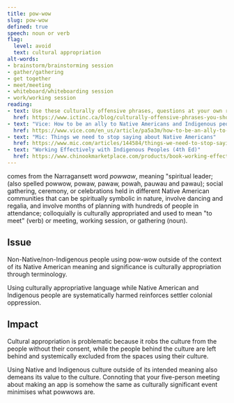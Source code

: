 ```yaml
---
title: pow-wow
slug: pow-wow
defined: true
speech: noun or verb
flag:
  level: avoid
  text: cultural appropriation
alt-words:
- brainstorm/brainstorming session
- gather/gathering
- get together
- meet/meeting
- whiteboard/whiteboarding session
- work/working session
reading:
- text: Use these culturally offensive phrases, questions at your own risk
  href: https://www.ictinc.ca/blog/culturally-offensive-phrases-you-should-use-at
- text: "Vice: How to be an ally to Native Americans and Indigenous people"
  href: https://www.vice.com/en_us/article/pa5a3m/how-to-be-an-ally-to-native-americans-indigenous-people
- text: "Mic: Things we need to stop saying about Native Americans"
  href: https://www.mic.com/articles/144584/things-we-need-to-stop-saying-about-native-americans
- text: "Working Effectively with Indigenous Peoples (4th Ed)"
  href: https://www.chinookmarketplace.com/products/book-working-effectively-with-indigenous-peoples-4th-edition
---
```

comes from the Narragansett word _powwaw_, meaning "spiritual leader; (also spelled powwow, powaw, pawaw, powah, pauwau and pawau); social gathering, ceremony, or celebrations held in different Native American communities that can be spiritually symbolic in nature, involve dancing and regalia, and involve months of planning with hundreds of people in attendance; colloquially is culturally appropriated and used to mean "to meet" (verb) or meeting, working session, or gathering (noun).

## Issue

Non-Native/non-Indigenous people using pow-wow outside of the context of its Native American meaning and significance is culturally appropriation through terminology.

Using culturally appropriative language while Native American and Indigenous people are systematically harmed reinforces settler colonial oppression.

## Impact

Cultural appropriation is problematic because it robs the culture from the people without their consent, while the people behind the culture are left behind and systemically excluded from the spaces using their culture.

Using Native and Indigenous culture outside of its intended meaning also demeans its value to the culture. Connoting that your five-person meeting about making an app is somehow the same as culturally significant event minimises what powwows are.
